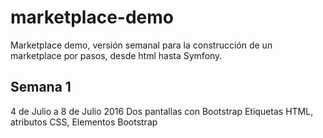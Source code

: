 # marketplace-demo
Marketplace demo, versión semanal para la construcción de un marketplace por pasos, desde html hasta Symfony.
## Semana 1
4 de Julio a 8 de Julio 2016
Dos pantallas con Bootstrap
Etiquetas HTML, atributos CSS, Elementos Bootstrap
